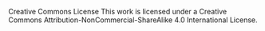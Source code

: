 Creative Commons License
This work is licensed under a Creative Commons Attribution-NonCommercial-ShareAlike 4.0 International License.
